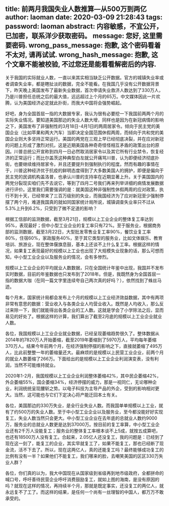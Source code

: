 title: 前两月我国失业人数推算—从500万到两亿
author: laoman
date: 2020-03-09 21:28:43
tags:
password: laoman
abstract: 内容敏感，不宜公开，已加密，联系洋少获取密码。
message: 您好, 这里需要密码.
wrong_pass_message: 抱歉, 这个密码看着不太对, 请再试试.
wrong_hash_message: 抱歉, 这个文章不能被校验, 不过您还是能看看解密后的内容.
---
关于我国的实际就业人数，一直以来其实相当缺乏公开数据。官方的城镇失业率或者调查失业率，都是瞎扯淡的数据，完全不能看。在我国几乎没有公开数据背景下，昨天晚上美国发布了最新失业数据，首次申请失业救济人数达到了330万人，乃是川普担任总统之后的最大值，远远超过上个月的65万。中文媒体因此一片欢腾，认为美国经济必定就此扑街，而我大中国将会强势崛起。



好吧，身为全国首屈一指的大数据专家，我认为很有必要挖一下我国前两两个月的实际失业情况。要知道美国那边的失业人数大增，同样也是因为在新冠病情的影响之下，美国发布了非强制性的3月18日-4月1日的两周居家令。倾向于民主党的美国企业（比如苹果和两大汽车）当即决定全国范围休假两周，而倾向于共和党的美国企业则大多坚持正常运行。美国的两党在三观上早已经彻底决裂，并在应对新冠的问题上形成了激烈对抗，这是近期美国各种奇奇怪怪相互矛盾的政策出台的原因。川普总统公开宣称到四月一日必然取消居家令以及其它所有行业禁令，恢复经济的正常运行；而比尔盖茨这种典型白左就公开痛骂川普，认为即便经济彻底扑街，也要继续维持居家令，并且还要提升到强制执行的程度。然而有趣的事情在于，川普这种经济优于抗疫的鲜明态度得到了大多数美国人的拥护，即便是偏向于民主党的民调机构盖洛普，也承认川普的支持率在近期显著上升。关于美国国内的两党分裂现实咱们先不去说它，等到了四月二号我们再来列举详细的病情发展数据进行评价。这里我们需要强调的是：就美国这种非强制性休假两周的应对政策，执行不到十天，已经带来了三百万级别的失业，而我国经济为了应对新冠至少强制停摆了两个月，难道我国真的就如同国家统计局所说，城镇调查失业率只不过从5.3%上升到6.2%，只受到了微不足道的影响？



根据工信部的监测数据，截至3月21日，规模以上工业企业的整体复工率达到95%，表现最好；但中小型工业企业的复工率只有72%。至于服务业，根据商务部的监测数据，截至3月22日，大型批发零售业复工率90%，餐饮业复工率80%，住宿60%，家政服务40%，至于其它类型的服务业，比如文体娱乐、教育培训、旅游业，现在整体偃旗息鼓，基本上还谈不上什么复工率。根据这样的情况，如果复工表现最好的规模以上工业也出现了大规模失业现象的话，那么可想而知，中小型工业企业以及服务业的情况，会有多惨烈。



规模以上工业企业的平均就业人数数据，只在全国统计年鉴中出现，我国并不发布实时数据，目前的年鉴数据也只发布到了2018年。但是，我既然身为全国首屈一指的数据大咖（在同一篇文字里连续夸自己两次真的好吗？），依然找到了蛛丝马迹。



每个月末，国家统计局都会发布上个月的规模以上工业经济效益数据，其中有两项非常有意思的数据：营业收入与各类企业人均营业收入。既然是人均收入，那么反过来除一下，我们就能得出各类企业的工人数。这就是学会了小学除法之后，显而易见的好处了。根据这样的计算，我们算出了截至2月底的规模以上工业企业就业人数。







各位，我国规模以上工业企业就业数据，已经呈现萎缩趋势很久了。整体数据从2014年的7820万人开始萎缩，截至2019年萎缩到了5970万人，平均每年萎缩370万人。结果今年前两个月，在经济强制停摆的影响之下，直接就萎缩了495万人，比此前整整一年的萎缩量还大。最麻烦的是规模以上民营工业企业，前两个月的就业人数萎缩了266万。下面给出的是规模以上工业企业利润演变表，没有利润，当然不可能维持就业。







2020年1-2月，我国规模以上工业企业利润整体萎缩42%，其中民企萎缩42%，外企萎缩55%，国企萎缩34%，经济停摆的威力，那是一视同仁，无论哪种企业，利润统统呈现腰斩之势。以电子科技为主导产品的外企，受到的影响相对更大。当然，这可能也与它们下定决心将产能迁回本土有关。



各位，美国那边的330万失业，是全行业失业人数。而我国单单规模以上工业，就有了约500万的失业人数。至于中小型工业企业以及服务业，至今都没能好好实现复工，失业人数当然只会更大。中小型工业企业在去年底的总就业人数约9000万，服务业的总就业人数更是达到37000万。按目前的复工率算，中小型工业企业还有2千万人没能复工；服务业的整体复工率根本谈不上5成，就按五成算吧，也还有18500万人没有复工。合起来，2.05亿人还没复工，我的问题是：已经到了现在这一刻了，能复工的企业，其实早就复工了，如果不能复工，那也已经断了现金流，活不下去了。所以，现在这两亿人，真的还能复工吗？最终能够成功复工的比例有没有一半？如果他们不能复工，我们哪来的脸，去嘲笑美国的区区330万失业人群？









各位，你们真的以为，我大中国现在从国家级到省级再到地市级政府，全都拼命的喊口号，呼吁善待民营企业呼吁消费鼓励复工，就如上图的海南，是没有原因的吗？就现在这样的情况，再持续半个月，那就是既定事实，还没复工的两亿人，就永远复不了工了。而这样的结果，是任何一个尚有一丝理智的中国人，都万万不敢承受的。

